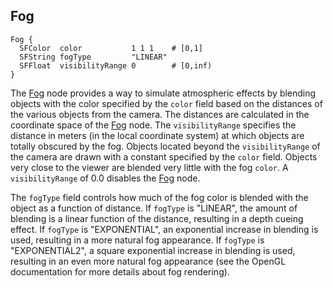## Fog

```
Fog {
  SFColor  color           1 1 1    # [0,1]
  SFString fogType         "LINEAR"
  SFFloat  visibilityRange 0        # [0,inf)
}
```

The [Fog](#fog) node provides a way to simulate atmospheric effects by blending
objects with the color specified by the `color` field based on the distances of
the various objects from the camera. The distances are calculated in the
coordinate space of the [Fog](#fog) node. The `visibilityRange` specifies the
distance in meters (in the local coordinate system) at which objects are totally
obscured by the fog. Objects located beyond the `visibilityRange` of the camera
are drawn with a constant specified by the `color` field. Objects very close to
the viewer are blended very little with the fog `color`. A `visibilityRange` of
0.0 disables the [Fog](#fog) node.

The `fogType` field controls how much of the fog color is blended with the
object as a function of distance. If `fogType` is "LINEAR", the amount of
blending is a linear function of the distance, resulting in a depth cueing
effect. If `fogType` is "EXPONENTIAL", an exponential increase in blending is
used, resulting in a more natural fog appearance. If `fogType` is
"EXPONENTIAL2", a square exponential increase in blending is used, resulting in
an even more natural fog appearance (see the OpenGL documentation for more
details about fog rendering).
